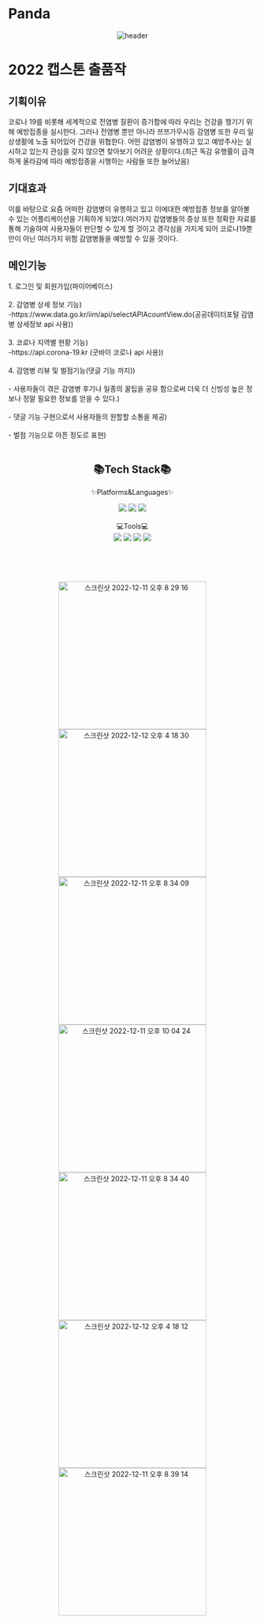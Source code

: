 # Panda
<div align="center">
  
![header](https://capsule-render.vercel.app/api?type=rounded&color=gradient&height=300&section=header&text=Panda%20&fontSize=90)

</div>
<h1>2022 캡스톤 출품작</h1>

<h2>기획이유</h2>

코로나 19를 비롯해 세계적으로 전염병 질환이 증가함에 따라 우리는 건강을 챙기기 위해 예방접종을 실시한다. 그러나 전염병 뿐만 아니라 쯔쯔가무시등 감염병 또한 우리 일상생활에 노출 되어있어 건강을 위협한다. 어떤 감염병이 유행하고 있고 예방주사는 실시하고 있는지 관심을 갖지 않으면 찾아보기 어려운 상황이다.(최근 독감 유행률이 급격하게 올라감에 따라 예방접종을 시행하는 사람들 또한 늘어났음)

<h2>기대효과</h2>

이를 바탕으로 요즘 어떠한 감염병이 유행하고 있고 이에대한 예방접종 정보를 알아볼 수 있는 어플리케이션을 기획하게 되었다.여러가지 감염병들의 증상 또한 정확한 자료를 통해 기술하여 사용자들이 판단할 수 있게 할 것이고 경각심을 가지게 되어 코로나19뿐만이 아닌 여러가지 위험 감염병들을 예방할 수 있을 것이다.

<h2>메인기능</h2>
1. 로그인 및 회원가입(파이어베이스)<br><br>
2. 감염병 상세 정보 기능)<br>
  -https://www.data.go.kr/iim/api/selectAPIAcountView.do(공공데이터포털 감염병 상세정보 api 사용))<br><br>
3. 코로나 지역별 현황 기능)<br>
 -https://api.corona-19.kr (굿바이 코로나 api 사용))<br><br>
4. 감염병 리뷰 및 벌점기능(댓글 기능 까지))<br><br>
 - 사용자들이 겪은 감염병 후기나 일종의 꿀팁을 공유 함으로써 더욱 더 신빙성 높은 정보나 정말 필요한 정보를 얻을 수 있다.)<br><br>
 - 댓글 기능 구현으로서 사용자들의 원할할 소통을 제공)<br><br>
  - 벌점 기능으로 아픈 정도르 표현)<br><br>


<div align=center>
<h2>📚Tech Stack📚</h2>

✨Platforms&Languages✨
</div>
<div align="center">
  <img src="https://img.shields.io/badge/Java-007396?style=flat&logo=Java&logoColor=white"/>
<img src="https://img.shields.io/badge/Firebase-FFCA28?style=flat&logo=Firebase&logoColor=white"/>
<img src="https://img.shields.io/badge/FireStore-FFCA28?style=flat&logo=Firebase&logoColor=white"/>
<br><br>
💻Tools💻
<br>
<img src="https://img.shields.io/badge/Android Studio-3DDC84?style=flat&logo=Android Studio&logoColor=white"/>
<img src="https://img.shields.io/badge/Github-181717?style=flat&logo=Github&logoColor=white"/>
<img src="https://img.shields.io/badge/Notion-000000?style=flat&logo=Notion&logoColor=white"/>
<img src="https://img.shields.io/badge/Discord-5865F2?style=flat&logo=Discord&logoColor=white"/>
<br>


</div>

<br><br><br>
<div align=center>
<img width="300" alt="스크린샷 2022-12-11 오후 8 29 16" src="https://user-images.githubusercontent.com/86508110/208295574-74e52105-e901-4042-81c4-a643ae4b0421.png">
<img width="300" alt="스크린샷 2022-12-12 오후 4 18 30" src="https://user-images.githubusercontent.com/86508110/208295563-f31e88c2-59d5-4095-a146-45649fbf36af.png">
<br>
<img width="300" alt="스크린샷 2022-12-11 오후 8 34 09" src="https://user-images.githubusercontent.com/86508110/208295575-fb5e0b52-f63d-4dbd-b71b-de5ccc7d601d.png">
<img width="300" alt="스크린샷 2022-12-11 오후 10 04 24" src="https://user-images.githubusercontent.com/86508110/208295572-8e9b180d-9e25-41cf-abd5-7a44f7fb1ce8.png"><br>
<img width="300" alt="스크린샷 2022-12-11 오후 8 34 40" src="https://user-images.githubusercontent.com/86508110/208295570-5ece8800-242a-42b2-b332-fb7ceedbc8e7.png">
<img width="300" alt="스크린샷 2022-12-12 오후 4 18 12" src="https://user-images.githubusercontent.com/86508110/208295569-b0f37a3d-0b4a-4e38-aff8-0e2175f0ddd7.png"><br>
<img width="300" alt="스크린샷 2022-12-11 오후 8 39 14" src="https://user-images.githubusercontent.com/86508110/208295579-7196eee0-57a5-42bf-944f-123b216e2574.png">
</div>
